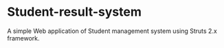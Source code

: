 # Student-result-system
A simple Web application of Student management system using Struts 2.x framework.
